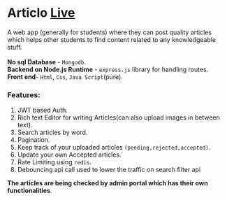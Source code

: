 # Articlo [Live](http://articlo2.centralindia.cloudapp.azure.com)
A web app (generally for students) where they can post quality articles which  helps other students to  find content related to any knowledgeable stuff.\
\
__No sql Database__ - `Mongodb`.\
__Backend on Node.js Runtime__ - `express.js` library for handling routes.\
__Front end__- `Html`, `Css`, `Java Script`(pure).

### Features:
1.  JWT based Auth.
2.  Rich text Editor for writing Articles(can also upload images in between text).
3.  Search articles by word.
4.  Pagination.
5.  Keep track of your uploaded articles `(pending,rejected,accepted)`.
6.  Update your own Accepted articles.
7.  Rate Limiting using `redis`.
8.  Debouncing api call used to lower the traffic on search filter api 

__The articles are being checked by admin portal which has their own functionalities__.
